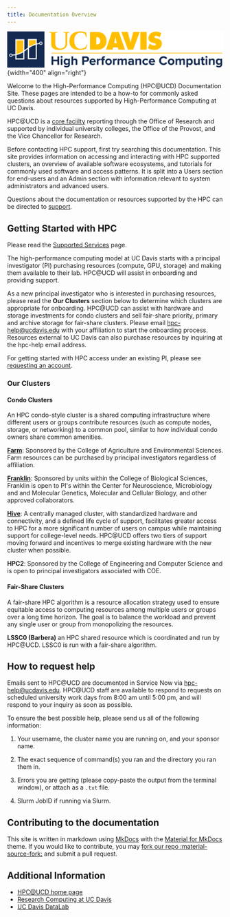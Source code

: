 ```yaml
---
title: Documentation Overview
---
```


![HPC unit signature](assets/HPC-unit-signature.png){width="400" align="right"}

Welcome to the High-Performance Computing (HPC@UCD) Documentation Site. These pages are intended to be a how-to for
commonly asked questions about resources supported by High-Performance Computing at UC Davis.

HPC@UCD is a [core faciilty](https://research.ucdavis.edu/research-support/research-core-facilities/) reporting through
the Office of Research and supported by individual university colleges, the Office of the Provost, and the Vice
Chancellor for Research.

Before contacting HPC support, first try searching this documentation. This site provides information on accessing and
interacting with HPC supported clusters, an overview of available software ecosystems, and tutorials for commonly used
software and access patterns. It is split into a Users section for end-users and an Admin section with information
relevant to system administrators and advanced users.

Questions about the documentation or resources supported by the HPC can be directed to [support](support.md).

## Getting Started with HPC

Please read the [Supported Services](https://hpc.ucdavis.edu/supported-services) page.

The high-performance computing model at UC Davis starts with a principal investigator (PI) purchasing resources
(compute, GPU, storage) and making them available to their lab. HPC@UCD will assist in onboarding and providing support.

As a new principal investigator who is interested in purchasing resources, please read the **Our Clusters** section
below to determine which clusters are appropriate for onboarding. HPC@UCD can assist with hardware and storage
investments for condo clusters and sell fair-share priority, primary and archive storage for fair-share clusters. Please
email hpc-help@ucdavis.edu with your affiliation to start the onboarding process. Resources external to UC Davis can
also purchase resources by inquiring at the hpc-help email address.

For getting started with HPC access under an existing PI, please see
[requesting an account](general/account-requests.md).

### Our Clusters

#### Condo Clusters

An HPC condo-style cluster is a shared computing infrastructure where different users or groups contribute resources
(such as compute nodes, storage, or networking) to a common pool, similar to how individual condo owners share common
amenities.

[**Farm**](farm/index.md): Sponsored by the College of Agriculture and Environmental Sciences. Farm resources can be
purchased by principal investigators regardless of affiliation.

[**Franklin**](franklin/index.md): Sponsored by units within the College of Biological Sciences, Franklin is open to
PI's within the Center for Neuroscience, Microbiology and and Molecular Genetics, Molecular and Cellular Biology, and
other approved collaborators.

[**Hive**](hive/index.md): A centrally managed cluster, with standardized hardware and connectivity, and a defined life
cycle of support, facilitates greater access to HPC for a more significant number of users on campus while maintaining
support for college-level needs. HPC@UCD offers two tiers of support moving forward and incentives to merge existing
hardware with the new cluster when possible.

**HPC2**: Sponsored by the College of Engineering and Computer Science and is open to principal investigators associated
with COE.

#### Fair-Share Clusters

A fair-share HPC algorithm is a resource allocation strategy used to ensure equitable access to computing resources
among multiple users or groups over a long time horizon. The goal is to balance the workload and prevent any single user
or group from monopolizing the resources.

**LSSC0 (Barbera)** an HPC shared resource which is coordinated and run by HPC@UCD. LSSC0 is run with a fair-share
algorithm.

## How to request help

Emails sent to HPC@UCD are documented in Service Now via hpc-help@ucdavis.edu. HPC@UCD staff are available to respond to
requests on scheduled university work days from 8:00 am until 5:00 pm, and will respond to your inquiry as soon as
possible.

To ensure the best possible help, please send us all of the following information:

1. Your username, the cluster name you are running on, and your sponsor name.

2. The exact sequence of command(s) you ran and the directory you ran them in.

3. Errors you are getting (please copy-paste the output from the terminal window), or attach as a `.txt` file.

4. Slurm JobID if running via Slurm.

## Contributing to the documentation

This site is written in markdown using [MkDocs](https://daringfireball.net/projects/markdown/) with the
[Material for MkDocs](https://squidfunk.github.io/mkdocs-material/) theme. If you would like to contribute, you may
[fork our repo :material-source-fork:](https://github.com/ucdavis/hpccf-docs/fork) and submit a pull request.

## Additional Information

-   [HPC@UCD home page](https://hpc.ucdavis.edu)
-   [Research Computing at UC Davis](https://researchcomputing.ucdavis.edu)
-   [UC Davis DataLab](https://datalab.ucdavis.edu)

